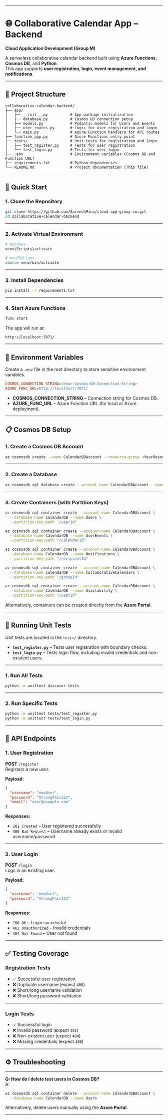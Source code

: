 
---

# 🌐 Collaborative Calendar App – Backend  
**Cloud Application Development (Group M)**  

A serverless collaborative calendar backend built using **Azure Functions**, **Cosmos DB**, and **Python**.  
This app supports **user registration, login, event management, and notifications**.  

---

## 📁 Project Structure  

```
collaborative-calendar-backend/
├── app/
│   ├── __init__.py          # App package initialization
│   ├── database.py          # Cosmos DB connection setup
│   ├── models.py            # Pydantic models for Users and Events
│   ├── user_routes.py       # Logic for user registration and login
│   └── main.py              # Azure Function handlers for API routes
├── function_app.py          # Azure Functions entry point
├── tests/                   # Unit tests for registration and login
│   ├── test_register.py     # Tests for user registration
│   └── test_login.py        # Tests for user login
├── .env                     # Environment variables (Cosmos DB and Function URL)
├── requirements.txt         # Python dependencies
└── README.md                # Project documentation (This file)
```

---

## 🚀 Quick Start  

### 1. Clone the Repository  

```bash
git clone https://github.com/SarveshMina/cloud-app-group-cw.git
cd collaborative-calendar-backend
```  

---

### 2. Activate Virtual Environment  

```bash
# Windows
venv\Scripts\activate

# macOS/Linux
source venv/bin/activate
```  

---

### 3. Install Dependencies  

```bash
pip install -r requirements.txt
```  

---

### 4. Start Azure Functions  

```bash
func start
```  

The app will run at:  
```
http://localhost:7071/
```  

---

## 🔑 Environment Variables  

Create a `.env` file in the root directory to store sensitive environment variables.  

```ini
COSMOS_CONNECTION_STRING=<Your-Cosmos-DB-Connection-String>
AZURE_FUNC_URL=http://localhost:7071/
```  

- **COSMOS_CONNECTION_STRING** – Connection string for Cosmos DB.  
- **AZURE_FUNC_URL** – Azure Function URL (for local or Azure deployment).  

---

## 📋 Cosmos DB Setup  

### 1. Create a Cosmos DB Account  

```bash
az cosmosdb create --name CalendarDBAccount --resource-group <YourResourceGroup>
```  

---

### 2. Create a Database  

```bash
az cosmosdb sql database create --account-name CalendarDBAccount --name CalendarDB
```  

---

### 3. Create Containers (with Partition Keys)  

```bash
az cosmosdb sql container create --account-name CalendarDBAccount \
  --database-name CalendarDB --name Users \
  --partition-key-path "/userId"

az cosmosdb sql container create --account-name CalendarDBAccount \
  --database-name CalendarDB --name UserEvents \
  --partition-key-path "/calendarId"

az cosmosdb sql container create --account-name CalendarDBAccount \
  --database-name CalendarDB --name Notifications \
  --partition-key-path "/recipientId"

az cosmosdb sql container create --account-name CalendarDBAccount \
  --database-name CalendarDB --name CollaborativeCalendars \
  --partition-key-path "/groupId"

az cosmosdb sql container create --account-name CalendarDBAccount \
  --database-name CalendarDB --name Availability \
  --partition-key-path "/userId"
```  

Alternatively, containers can be created directly from the **Azure Portal**.  

---

## 🧪 Running Unit Tests  

Unit tests are located in the `tests/` directory.  

- **`test_register.py`** – Tests user registration with boundary checks.  
- **`test_login.py`** – Tests login flow, including invalid credentials and non-existent users.  

---

### 1. Run All Tests  

```bash
python -m unittest discover tests
```  

---

### 2. Run Specific Tests  

```bash
python -m unittest tests/test_register.py
python -m unittest tests/test_login.py
```  

---

## 📄 API Endpoints  

### 1. **User Registration**  
**POST** `/register`  
Registers a new user.  

**Payload:**  
```json
{
  "username": "newUser",
  "password": "StrongPass123",
  "email": "user@example.com"
}
```  

**Responses:**  
- `201 Created` – User registered successfully  
- `400 Bad Request` – Username already exists or invalid username/password  

---

### 2. **User Login**  
**POST** `/login`  
Logs in an existing user.  

**Payload:**  
```json
{
  "username": "newUser",
  "password": "StrongPass123"
}
```  

**Responses:**  
- `200 OK` – Login successful  
- `401 Unauthorized` – Invalid credentials  
- `404 Not Found` – User not found  

---

## ✅ Testing Coverage  

### Registration Tests  
- ✅ Successful user registration  
- ❌ Duplicate username (expect `400`)  
- ❌ Short/long username validation  
- ❌ Short/long password validation  

---

### Login Tests  
- ✅ Successful login  
- ❌ Invalid password (expect `401`)  
- ❌ Non-existent user (expect `404`)  
- ❌ Missing credentials (expect `400`)  

---

## ⚙️ Troubleshooting  
---

**Q: How do I delete test users in Cosmos DB?**  
A:  

```bash
az cosmosdb sql container delete --account-name CalendarDBAccount \
  --database-name CalendarDB --name Users
```  

Alternatively, delete users manually using the **Azure Portal**.  

---
